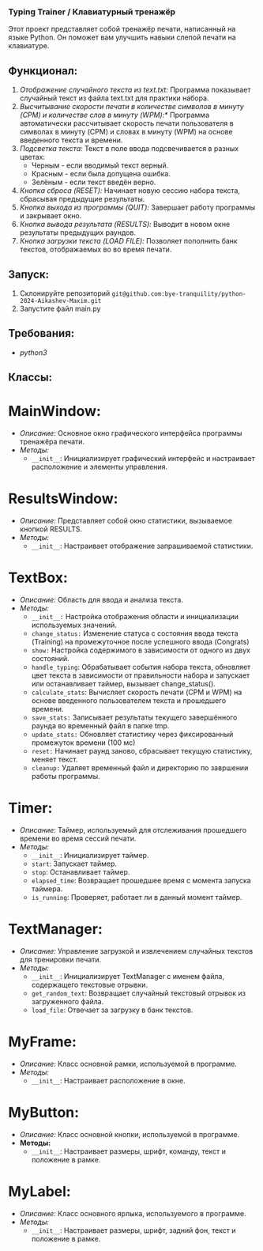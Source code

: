 ### Typing Trainer / Клавиатурный тренажёр

Этот проект представляет собой тренажёр печати, написанный на языке Python. Он поможет вам улучшить навыки слепой печати на клавиатуре.

## Функционал:
1. *Отображение случайного текста из text.txt:* Программа показывает случайный текст из файла text.txt для практики набора.
2. *Высчитывание скорости печати в количестве символов в минуту (CPM) и количестве слов в минуту (WPM):** Программа автоматически рассчитывает скорость печати пользователя в символах в минуту (CPM) и словах в минуту (WPM) на основе введенного текста и времени.
3. *Подсветка текста:* Текст в поле ввода подсвечивается в разных цветах: 
    - Черным - если вводимый текст верный.
    - Красным - если была допущена ошибка.
    - Зелёным - если текст введён верно.
4. *Кнопка сброса (RESET):* Начинает новую сессию набора текста, сбрасывая предыдущие результаты.
5. *Кнопка выхода из программы (QUIT):*  Завершает работу программы и закрывает окно.
6. *Кнопка вывода результата (RESULTS):* Выводит в новом окне результаты предыдущих раундов.
7. *Кнопка загрузки текста (LOAD FILE):* Позволяет пополнить банк текстов, отображаемых во во время печати.

## Запуск:
1. Склонируйте репозиторий `git@github.com:bye-tranquility/python-2024-Aikashev-Maxim.git`
2. Запустите файл main.py

## Требования:
- *python3*


## Классы:

# MainWindow:
- *Описание:* Основное окно графического интерфейса программы тренажёра печати.
- *Методы:*
    - `__init__`: Инициализирует графический интерфейс и настраивает расположение и элементы управления.

# ResultsWindow:
- *Описание:* Представляет собой окно статистики, вызываемое кнопкой RESULTS.
- *Методы:*
    - `__init__`: Настраивает отображение запрашиваемой статистики.

# TextBox:
- *Описание:* Область для ввода и анализа текста.
- *Методы:* 
    - `__init__:` Настройка отображения области и инициализации используемых значений.
    - `change_status:` Изменение статуса с состояния ввода текста (Training) на промежуточное после успешного ввода (Congrats)
    - `show:` Настройка содержимого в зависимости от одного из двух состояний.
    - `handle_typing`: Обрабатывает события набора текста, обновляет цвет текста в зависимости от правильности набора и запускает или останавливает таймер, вызывает change_status().
    - `calculate_stats`: Вычисляет скорость печати (CPM и WPM) на основе введенного пользователем текста и прошедшего времени.
    - `save_stats:` Записывает результаты текущего завершённого раунда во временный файл в папке tmp.
    - `update_stats:` Обновляет статистику через фиксированный промежуток времени (100 мс)
    - `reset:` Начинает раунд заново, сбрасывает текущую статистику, меняет текст. 
    - `cleanup:` Удаляет временный файл и директорию по завршении работы программы.

# Timer:
- *Описание:* Таймер, используемый для отслеживания прошедшего времени во время сессий печати.
- *Методы:*
    - `__init__`: Инициализирует таймер.
    - `start`: Запускает таймер.
    - `stop`: Останавливает таймер.
    - `elapsed_time`: Возвращает прошедшее время с момента запуска таймера.
    - `is_running`: Проверяет, работает ли в данный момент таймер.

# TextManager:
- *Описание:* Управление загрузкой и извлечением случайных текстов для тренировки печати.
- *Методы:*
    - `__init__`: Инициализирует TextManager с именем файла, содержащего текстовые отрывки.
    - `get_random_text`: Возвращает случайный текстовый отрывок из загруженного файла.
    - `load_file`: Отвечает за загрузку в банк текстов.

# MyFrame:
- *Описание:* Класс основной рамки, используемой в программе.
- *Методы:*
    - `__init__`: Настраивает расположение в окне.

# MyButton:
- *Описание:* Класс основной кнопки, используемой в программе.
- **Методы:**
    - `__init__`: Настраивает размеры, шрифт, команду, текст и положение в рамке.

# MyLabel:
- *Описание:* Класс основного ярлыка, используемого в программе.
- *Методы:*
    - `__init__`: Настраивает размеры, шрифт, задний фон, текст и положение в рамке.
